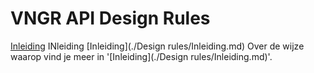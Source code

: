 # VNGR API Design Rules

[Inleiding](./Design%20rules/Inleiding.md) 
INleiding [Inleiding](./Design rules/Inleiding.md)
Over de wijze waarop vind je meer in '[Inleiding](./Design rules/Inleiding.md)'.

